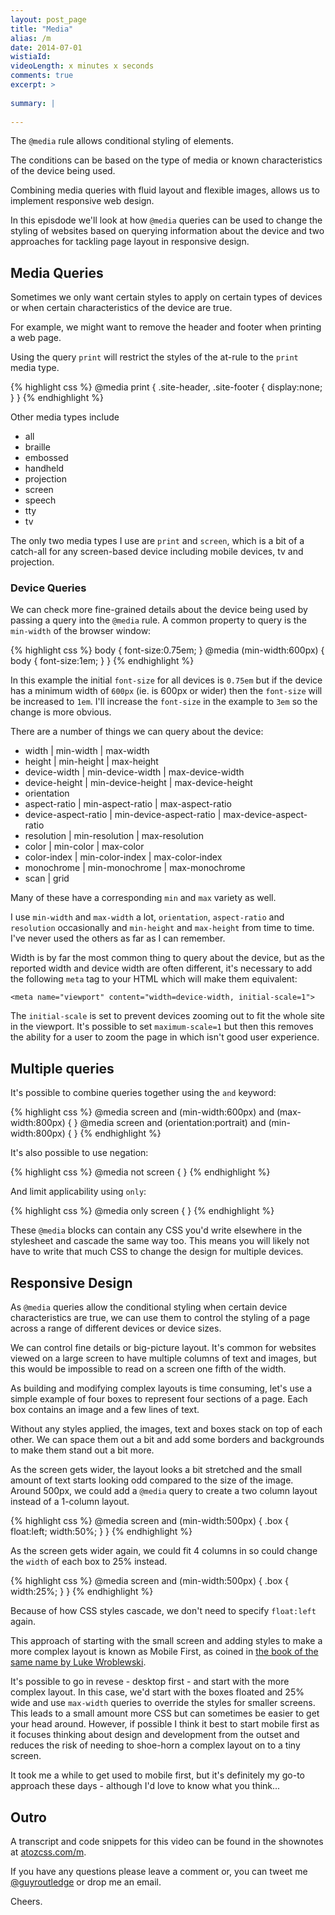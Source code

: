 ```yaml
---
layout: post_page
title: "Media"
alias: /m
date: 2014-07-01
wistiaId: 
videoLength: x minutes x seconds
comments: true
excerpt: >
  
summary: |
  
---
```


The `@media` rule allows conditional styling of elements.

The conditions can be based on the type of media or known
characteristics of the device being used.

Combining media queries with fluid layout and flexible images, allows us
to implement responsive web design.

In this episdode we'll look at how `@media` queries can be used to
change the styling of websites based on querying information about the
device and two approaches for tackling page layout in responsive
design.

## Media Queries

Sometimes we only want certain styles to apply on certain types of
devices or when certain characteristics of the device are true. 

For example, we might want to remove the header and footer when printing
a web page.

Using the query `print` will restrict the styles of the at-rule to
the `print` media type.

{% highlight css %}
@media print {
	.site-header, .site-footer { display:none; }
}
{% endhighlight %}

Other media types include 

* all
* braille
* embossed
* handheld
* projection
* screen
* speech
* tty
* tv

The only two media types I use are `print` and `screen`, which is
a bit of a catch-all for any screen-based device including mobile
devices, tv and projection.

### Device Queries

We can check more fine-grained details about the device being used by
passing a query into the `@media` rule. A common property to query is
the `min-width` of the browser window:

{% highlight css %}
body {
	font-size:0.75em;
}
@media (min-width:600px) {
	body {
		font-size:1em;
	}
}
{% endhighlight %}

In this example the initial `font-size` for all devices is `0.75em` but if
the device has a minimum width of `600px` (ie. is 600px or wider) then the
`font-size` will be increased to `1em`. I'll increase the `font-size`
in the example to `3em` so the change is more obvious.

There are a number of things we can query about the device:

* width | min-width | max-width
* height | min-height | max-height
* device-width | min-device-width | max-device-width
* device-height | min-device-height | max-device-height
* orientation
* aspect-ratio | min-aspect-ratio | max-aspect-ratio
* device-aspect-ratio | min-device-aspect-ratio | max-device-aspect-ratio
* resolution | min-resolution | max-resolution
* color | min-color | max-color
* color-index | min-color-index | max-color-index
* monochrome | min-monochrome | max-monochrome
* scan | grid

Many of these have a corresponding `min` and `max` variety as well.

I use `min-width` and `max-width` a lot, `orientation`, `aspect-ratio`
and `resolution` occasionally and `min-height` and `max-height` from
time to time. I've never used the others as far as I can remember.

Width is by far the most common thing to query about the device, but as
the reported width and device width are often different, it's necessary
to add the following `meta` tag to your HTML which will make them
equivalent:

	<meta name="viewport" content="width=device-width, initial-scale=1">

The `initial-scale` is set to prevent devices zooming out to fit the
whole site in the viewport. It's possible to set `maximum-scale=1` but
then this removes the ability for a user to zoom the page in which isn't
good user experience.

## Multiple queries

It's possible to combine queries together using the `and` keyword:

{% highlight css %}
@media screen and (min-width:600px) and (max-width:800px) { }
@media screen and (orientation:portrait) and (min-width:800px) { }
{% endhighlight %}

It's also possible to use negation:

{% highlight css %}
@media not screen { }
{% endhighlight %}

And limit applicability using `only`:

{% highlight css %}
@media only screen { }
{% endhighlight %}

These `@media` blocks can contain any CSS you'd write elsewhere in the
stylesheet and cascade the same way too. This means you will likely not
have to write that much CSS to change the design for multiple devices.

## Responsive Design

As `@media` queries allow the conditional styling when certain device
characteristics are true, we can use them to control the styling of
a page across a range of different devices or device sizes.

We can control fine details or big-picture layout. It's common for
websites viewed on a large screen to have multiple columns of text and
images, but this would be impossible to read on a screen one fifth of
the width.

As building and modifying complex layouts is time consuming, let's use
a simple example of four boxes to represent four sections of a page.
Each box contains an image and a few lines of text.

Without any styles applied, the images, text and boxes stack on top of
each other. We can space them out a bit and add some borders and
backgrounds to make them stand out a bit more.

As the screen gets wider, the layout looks a bit stretched and the small
amount of text starts looking odd compared to the size of the image.
Around 500px, we could add a `@media` query to create a two column
layout instead of a 1-column layout.

{% highlight css %}
@media screen and (min-width:500px) {
	.box { 
		float:left;
		width:50%; 
	}
}
{% endhighlight %}

As the screen gets wider again, we could fit 4 columns in so could
change the `width` of each box to 25% instead.

{% highlight css %}
@media screen and (min-width:500px) {
	.box { 
		width:25%; 
	}
}
{% endhighlight %}

Because of how CSS styles cascade, we don't need to specify `float:left`
again.

This approach of starting with the small screen and adding styles to
make a more complex layout is known as Mobile First, as coined in [the
book of the same name by Luke
Wroblewski](http://www.abookapart.com/products/mobile-first).

It's possible to go in revese - desktop first - and start with the more
complex layout. In this case, we'd start with the boxes floated and 25%
wide and use `max-width` queries to override the styles for smaller
screens. This leads to a small amount more CSS but can sometimes be
easier to get your head around. However, if possible I think it best to
start mobile first as it focuses thinking about design and development
from the outset and reduces the risk of needing to shoe-horn a complex
layout on to a tiny screen.

It took me a while to get used to mobile first, but it's definitely my
go-to approach these days - although I'd love to know what you think...

## Outro

A transcript and code snippets for this video can be found in the
shownotes at [atozcss.com/m](http://www.atozcss.com/m).

If you have any questions please leave a comment or, you can tweet me
[@guyroutledge](http://www.twitter.com/guyroutledge) or drop me an
email.

Cheers.


